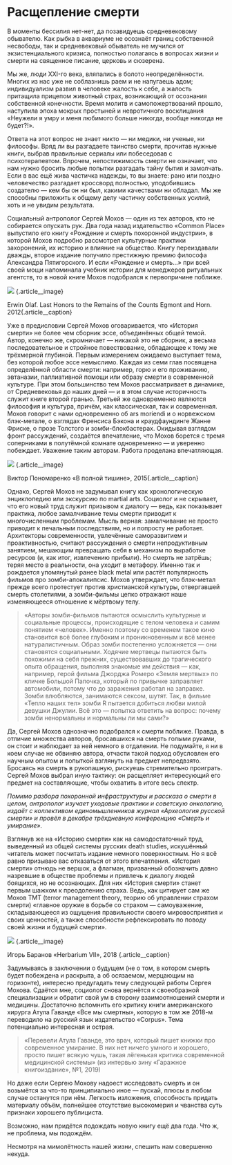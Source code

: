 
# Расщепление смерти

В моменты бессилия нет-нет, да позавидуешь средневековому обывателю. Как рыбка в аквариуме не осознаёт границ собственной несвободы, так и средневековый обыватель не мучился от экзистенциального кризиса, полностью полагаясь в вопросах жизни и смерти на священное писание, церковь и сюзерена.

Мы же, люди XXI-го века, вляпались в болото неопределённости. Многих из нас уже не соблазнишь раем и не напугаешь адом; индивидуализм развил в человеке жалость к себе, а жалость притащила прицепом животный страх, возникающий от осознания собственной конечности. Время молитв и самопожертвований прошло, наступила эпоха мокрых простыней и невротичного восклицания «Неужели я умру и меня любимого больше никогда, вообще никогда не будет?!».

Ответа на этот вопрос не знает никто — ни медики, ни ученые, ни философы. Вряд ли вы разгадаете таинство смерти, прочитав нужные книги, выбрав правильные сериалы или побеседовав с психотерапевтом. Впрочем, непостижимость смерти не означает, что нам нужно бросить любые попытки разгадать тайну бытия и замолчать. Если в вас ещё жива частичка надежды, то вы знаете: рано или поздно человечество разгадает кроссворд полностью, уподобившись создателю — кем бы он ни был, какими качествами ни обладал. Мы же способны приложить к общему делу частичку собственных усилий, хоть и не увидим результата.

Социальный антрополог Сергей Мохов — один из тех авторов, кто не собирается опускать рук. Два года назад издательство «Common Place» выпустило его книгу «Рождение и смерть похоронной индустрии», в которой Мохов подробно рассмотрел культурные практики захоронений, их историю и влияние на общество. Книгу переиздавали дважды, второе издание получило престижную премию философа Александра Пятигорского. И если «Рождение и смерть…» при всей своей мощи напоминала учебник истории для менеджеров ритуальных агентств, то в новой книге Мохов подобрался к первопричине поближе. 

![][image-1]
{.article\_\_image}

Erwin Olaf. Last Honors to the Remains of the Counts Egmont and Horn. 2012{.article\_\_caption}

Уже в предисловии Сергей Мохов оговаривается, что «История смерти» не более чем сборник эссе, объединённых общей темой. Автор, конечно же, скромничает — никакой это не сборник, а весьма последовательное и стройное повествование, обладающее к тому же трёхмерной глубиной. Первым измерением ожидаемо выступает тема, без которой любое эссе немыслимо. Каждая из семи глав посвящена определённой области смерти: например, горю и его проживанию, эвтаназии, паллиативной помощи или образу смерти в современной культуре. При этом большинство тем Мохов рассматривает в динамике, от Средневековья до наших дней — и в этом случае историчность служит книге второй гранью. Третьей же одновременно являются философия и культура, причём, как классическая, так и современная. Мохов говорит с нами одновременно об ars moriendi и о норвежском блэк-метале, о взглядах Френсиса Бэкона и краудфаундинге Жанне Фриске, о прозе Толстого и зомби-блокбастерах. Окидывая взглядом фронт рассуждений, создаётся впечатление, что Мохов борется с тремя соперниками в полутёмной комнате одновременно — и уверенно побеждает. Уважение таким авторам. Работа проделана впечатляющая.

![][image-2]
{.article\_\_image}

Виктор Пономаренко «В полной тишине», 2015{.article\_\_caption}

Однако, Сергей Мохов не задумывал книгу как хронологическую энциклопедию или экскурсию по martial arts. Социолог и не скрывает, что его новый труд служит призывом к диалогу — ведь, как показывает практика, любое замалчивание темы смерти приводит к многочисленным проблемам. Мысль верная: замалчивание не просто приводит к печальным последствиям, но и попросту не работает. Архитекторы современности, увлечённые саморазвитием и проактивностью, считают рассуждения о смерти непродуктивным занятием, мешающим превращать себя в механизм по выработке ресурсов (и, как итог, извлечению прибыли). Но смерть не затрёшь; теряя место в реальности, она уходит в метафору. Именно так и рождается упомянутый ранее black metal или растёт популярность фильмов про зомби-апокалипсис. Мохов утверждает, что блэк-метал прежде всего протестует против христианской культуры, отвергавшей смерть столетиями, а зомби-фильмы цепко отражают наше изменяющееся отношение к мёртвому телу.

> «Авторы зомби-фильмов пытаются осмыслить культурные и социальные процессы, происходящие с телом человека и самим понятием «человек». Именно поэтому со временем такое кино становится всё более глубоким и проникновенным и всё менее натуралистичным. Образ зомби постепенно усложняется — они становятся социальными. Ходячие мертвецы пытаются быть похожими на себя прежних, существовавших до трагического опыта обращения, выполняя знакомые им действия — как, например, герой фильма Джорджа Ромеро «Земля мертвых» по кличке Большой Папочка, который по привычке заправляет автомобили, потому что до заражения работал на заправке. Зомби влюбляются, занимаются сексом, шутят. Так, в фильме «Тепло наших тел» зомби R пытается добиться любви милой девушки Джулии. Всё это — попытка ответить на вопрос: почему зомби ненормальны и нормальны ли мы сами?»

Да, Сергей Мохов однозначно подобрался к смерти поближе. Правда, в отличие множества авторов, бросавшихся на смерть голыми руками, он стоит и наблюдает за ней немного в отдалении. Не подумайте, я ни в коем случае не обвиняю автора, отчасти такой подход обусловлен его научным опытом и попыткой взглянуть на предмет непредвзято. Бросаясь на смерть в рукопашную, рискуешь стремительно проиграть. Сергей Мохов выбрал иную тактику: он расщепляет интересующий его предмет на составляющие, чтобы охватить в итоге весь спектр. 

_Помимо разбора похоронной инфраструктуры и рассказа о смерти в целом, антрополог изучает уходовые практики и советскую онкологию, издаёт с коллективом единомышленников журнал «Археология русской смерти» и провёл в декабре трёхдневную конференцию «Смерть и умирание»._

Взглянув же на «Историю смерти» как на самодостаточный труд, выведенный из общей системы русских death studies, искушённый читатель может посчитать издание немного поверхностным. Но я всё равно призываю вас отказаться от этого впечатления. «История смерти» отнюдь не вершок, а флагман, призванный обозначить давно назревшие в обществе проблемы и привлечь к диалогу людей боящихся, но не осознающих. Для них «История смерти» станет первым шажком к преодолению страха. Ведь, как цитирует сам же Мохов TMT (terror management theory, теорию об управлении страхом смерти) «главное оружие в борьбе со страхом — самоуважение, складывающееся из ощущения правильности своего мировосприятия и своих ценностей, а также способности рефлексировать по поводу своей жизни и будущей смерти».

![][image-3]
{.article\_\_image}

Игорь Баранов «Herbarium VII», 2018 {.article\_\_caption}

Задумываясь в заключении о будущем (не о том, в котором смерть будет побеждена и раскрыта, а об осязаемом, мерцающим на горизонте), интересно предугадать тему следующей работы Сергея Мохова. Сдаётся мне, социолог снова вернётся к своеобразной специализации и обратит свой ум в сторону взаимоотношений смерти и медицины. Достаточно вспомнить его критику книги американского хирурга Атула Гаванде «Все мы смертны», которую в том же 2018-м переводило на русский язык издательство «Corpus». Тема потенциально интересная и острая.

>    «Перевели Атула Гаванде, это врач, который пишет книжки про современное умирание. В них нет ничего умного и хорошего, просто пишет всякую чушь, такая лёгенькая критика современной медицинской системы» (из интервью зину «Гаражное книгоиздание», №1, 2019)

Но даже если Сергею Мохову надоест исследовать смерть и он возьмётся за что-то принципиально иное — пускай, плюсы в любом случае останутся при нём. Легкость изложения, способность придать материалу объём, полнейшее отсутствие высокомерия и чванства суть признаки хорошего публициста.

Возможно, нам придётся подождать новую книгу ещё два года. Что ж, не проблема, мы подождём.

Несмотря на мимолётность нашей жизни, спешить нам совершенно некуда.

[image-1]:	https://valentinagurarie.files.wordpress.com/2016/03/erwin-olaf.jpg
[image-2]:	https://shop.erarta.com/opencms/export/sites/erarta/.content/images/pictures/RP03022017001.jpg
[image-3]:	https://shop.erarta.com/opencms/export/sites/erarta/.content/images/pictures/Y17062019006.jpg